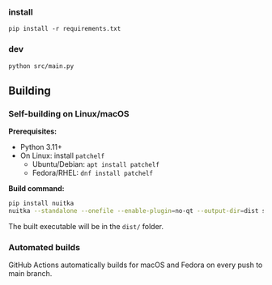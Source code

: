### install
```pip install -r requirements.txt```

### dev
```python src/main.py```

## Building

### Self-building on Linux/macOS

**Prerequisites:**
- Python 3.11+
- On Linux: install `patchelf`
  - Ubuntu/Debian: `apt install patchelf`
  - Fedora/RHEL: `dnf install patchelf`

**Build command:**
```bash
pip install nuitka
nuitka --standalone --onefile --enable-plugin=no-qt --output-dir=dist src/main.py
```

The built executable will be in the `dist/` folder.

### Automated builds
GitHub Actions automatically builds for macOS and Fedora on every push to main branch.


